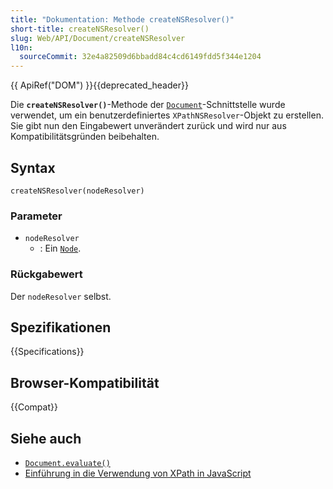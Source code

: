 ```yaml
---
title: "Dokumentation: Methode createNSResolver()"
short-title: createNSResolver()
slug: Web/API/Document/createNSResolver
l10n:
  sourceCommit: 32e4a82509d6bbadd84c4cd6149fdd5f344e1204
---
```


{{ ApiRef("DOM") }}{{deprecated_header}}

Die **`createNSResolver()`**-Methode der [`Document`](/de/docs/Web/API/Document)-Schnittstelle wurde verwendet, um ein benutzerdefiniertes `XPathNSResolver`-Objekt zu erstellen. Sie gibt nun den Eingabewert unverändert zurück und wird nur aus Kompatibilitätsgründen beibehalten.

## Syntax

```js-nolint
createNSResolver(nodeResolver)
```

### Parameter

- `nodeResolver`
  - : Ein [`Node`](/de/docs/Web/API/Node).

### Rückgabewert

Der `nodeResolver` selbst.

## Spezifikationen

{{Specifications}}

## Browser-Kompatibilität

{{Compat}}

## Siehe auch

- [`Document.evaluate()`](/de/docs/Web/API/Document/evaluate)
- [Einführung in die Verwendung von XPath in JavaScript](/de/docs/Web/XPath/Guides/Introduction_to_using_XPath_in_JavaScript)
